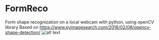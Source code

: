 # FormReco
Form shape recognization on a local webcam with python, using openCV library 
Based on https://www.pyimagesearch.com/2016/02/08/opencv-shape-detection/
![alt text](https://raw.githubusercontent.com/dhaouadiZohra/FormReco/master/images.png)
